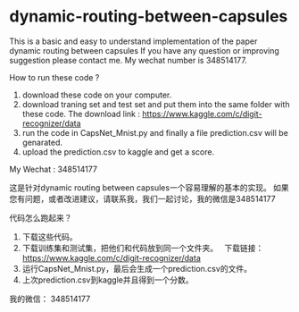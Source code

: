 # dynamic-routing-between-capsules

This is a basic and easy to understand implementation of the paper dynamic routing between capsules
If you have any question or improving suggestion please contact me. My wechat number is 348514177.

How to run these code ?
1. download these code on your computer.
2. download traning set and test set and put them into the same folder with these code. 
   The download link : https://www.kaggle.com/c/digit-recognizer/data
3. run the code in CapsNet_Mnist.py and finally a file prediction.csv will be genarated.
4. upload the prediction.csv to kaggle and get a score.

My Wechat : 348514177


这是针对dynamic routing between capsules一个容易理解的基本的实现。
如果您有问题，或者改进建议，请联系我，我们一起讨论，我的微信是348514177

代码怎么跑起来？
1. 下载这些代码。
2. 下载训练集和测试集，把他们和代码放到同一个文件夹。
   下载链接： https://www.kaggle.com/c/digit-recognizer/data
3. 运行CapsNet_Mnist.py，最后会生成一个prediction.csv的文件。
4. 上次prediction.csv到kaggle并且得到一个分数。

我的微信： 348514177
